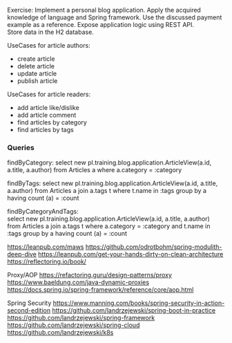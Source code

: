 Exercise:
Implement a personal blog application. Apply the acquired knowledge of language and Spring framework.
Use the discussed payment example as a reference. Expose application logic using REST API.  
Store data in the H2 database.

UseCases for article authors:
- create article
- delete article
- update article
- publish article

UseCases for article readers:
- add article like/dislike
- add article comment
- find articles by category
- find articles by tags

### Queries

findByCategory:
select new pl.training.blog.application.ArticleView(a.id, a.title, a.author) from Articles a where a.category = :category

findByTags:
select new pl.training.blog.application.ArticleView(a.id, a.title, a.author) from Articles a join a.tags t where t.name in :tags group by a having count (a) = :count

findByCategoryAndTags:  
select new pl.training.blog.application.ArticleView(a.id, a.title, a.author) from Articles a join a.tags t where a.category = :category and t.name in :tags group by a having count (a) = :count


https://leanpub.com/maws
https://github.com/odrotbohm/spring-modulith-deep-dive
https://leanpub.com/get-your-hands-dirty-on-clean-architecture
https://reflectoring.io/book/


Proxy/AOP
https://refactoring.guru/design-patterns/proxy
https://www.baeldung.com/java-dynamic-proxies
https://docs.spring.io/spring-framework/reference/core/aop.html

Spring Security
https://www.manning.com/books/spring-security-in-action-second-edition
https://github.com/landrzejewski/spring-boot-in-practice
https://github.com/landrzejewski/spring-framework
https://github.com/landrzejewski/spring-cloud
https://github.com/landrzejewski/k8s

